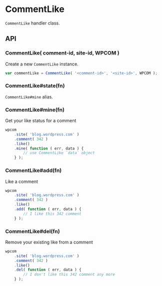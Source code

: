 # CommentLike

`CommentLike` handler class.

## API

### CommentLike( comment-id, site-id, WPCOM )

Create a new `CommentLike` instance.

```js
var commentLike = CommentLike( '<comment-id>', '<site-id>', WPCOM );
```

### CommentLike#state(fn)

`CommentLike#mine` alias.

### CommentLike#mine(fn)

Get your like status for a comment

```js
wpcom
	.site( 'blog.wordpress.com' )
	.comment( 342 )
	.like()
	.mine( function ( err, data ) {
		// use CommentLike `data` object
	} );
```

### CommentLike#add(fn)

Like a comment

```js
wpcom
	.site( 'blog.wordpress.com' )
	.comment( 342 )
	.like()
	.add( function ( err, data ) {
		// I like this 342 comment
	} );
```

### CommentLike#del(fn)

Remove your existing like from a comment

```js
wpcom
	.site( 'blog.wordpress.com' )
	.comment( 342 )
	.like()
	.del( function ( err, data ) {
		// I don't like this 342 comment any more
	} );
```
